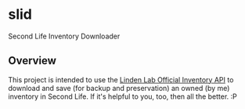 # slid
Second Life Inventory Downloader

## Overview
This project is intended to use the [Linden Lab Official Inventory API][LLOIAPI] to download and save (for backup and preservation) an owned (by me) inventory in Second Life. If it's helpful to you, too, then all the better. :P

[LLOIAPI]:http://wiki.secondlife.com/wiki/Linden_Lab_Official:Inventory_API
